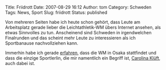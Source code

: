 Title: Friidrott
Date: 2007-08-29 16:12
Author: tom
Category: Schweden
Tags: News, Sport
Slug: friidrott
Status: published

Von mehreren Seiten habe ich heute schon gehört, dass Leute am
Arbeitsplatz gerade lieber die Leichtathletik-WM übers Internet ansehen,
als etwas Sinnvolles zu tun. Anscheinend sind Schweden in irgendwelchen
Finalrunden und das scheint mehr Leute zu interessieren als ich
Sportbanause nachvollziehen kann.

Immerhin habe ich gerade
[erfahren](http://www.dn.se/DNet/jsp/polopoly.jsp?d=2345), dass die WM
in Osaka stattfindet und dass die einzige Sportlerlin, die mir
namentlich ein Begriff ist, [Carolina
Klüft](http://de.wikipedia.org/wiki/Carolina_Kl%C3%BCft), auch dabei
ist.


